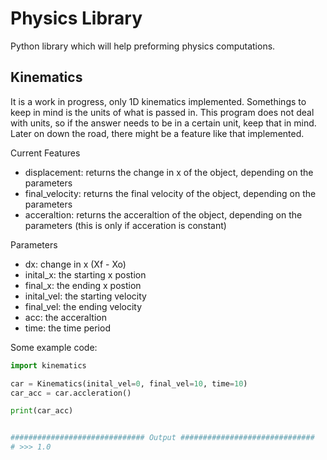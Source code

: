 # Physics Library 
Python library which will help preforming physics computations. 

## Kinematics 

It is a work in progress, only 1D kinematics implemented. Somethings to keep in mind is the units of what is passed in. This program does not deal with units, so if the answer needs to be in a certain unit, keep that in mind. Later on down the road, there might be a feature like that implemented.

Current Features
- displacement: returns the change in x of the object, depending on the parameters
- final_velocity: returns the final velocity of the object, depending on the parameters
- acceraltion: returns the acceraltion of the object, depending on the parameters (this is only if acceration is constant)

Parameters
- dx: change in x (Xf - Xo)
- inital_x: the starting x postion
- final_x: the ending x postion
- inital_vel: the starting velocity
- final_vel: the ending velocity
- acc: the acceraltion
- time: the time period 
 

Some example code: 

``` py
import kinematics

car = Kinematics(inital_vel=0, final_vel=10, time=10)
car_acc = car.accleration()

print(car_acc)


############################## Output ##############################
# >>> 1.0 

```